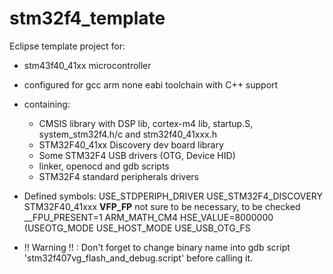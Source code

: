 stm32f4_template
================

Eclipse template project for:
- stm43f40_41xx microcontroller 
- configured for gcc arm none eabi toolchain with C++ support
- containing:
  - CMSIS library with DSP lib, cortex-m4 lib, startup.S, system_stm32f4.h/c and stm32f40_41xxx.h
  - STM32F40_41xx Discovery dev board library
  - Some STM32F4 USB drivers (OTG, Device HID)
  - linker, openocd and gdb scripts 
  - STM32F4 standard peripherals drivers
- Defined symbols:
  USE_STDPERIPH_DRIVER
  USE_STM32F4_DISCOVERY
  STM32F40_41xxx
  __VFP_FP__     not sure to be necessary, to be checked
  __FPU_PRESENT=1
  ARM_MATH_CM4
  HSE_VALUE=8000000
  (USEOTG_MODE
  USE_HOST_MODE
  USE_USB_OTG_FS
  
-  !! Warning !! : Don't forget to change binary name into gdb script 'stm32f407vg_flash_and_debug.script'
before calling it.


